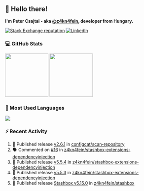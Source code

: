 ## 👋 Hello there!

**I'm Peter Csajtai - aka [@z4kn4fein](https://github.com/z4kn4fein), developer from Hungary.**

[![Stack Exchange reputation](https://img.shields.io/stackexchange/stackoverflow/r/8700582?color=orange&label=reputation&logo=stackoverflow&style=for-the-badge)](https://stackoverflow.com/users/8700582)
[![LinkedIn](https://img.shields.io/badge/linkedin-%230077B5.svg?style=for-the-badge&logo=linkedin&logoColor=white)](https://www.linkedin.com/in/csajtai-p%C3%A9ter-45395341/)

### 💻 GitHub Stats

<div>
  <img height="140px" src="https://github-readme-stats-pcsajtai.vercel.app/api?username=z4kn4fein&show_icons=true&hide_border=true&count_private=true&custom_title=Stats&theme=dracula&line_height=24&hide_title=true">
  <img height="140px" src="https://streak-stats.demolab.com?user=z4kn4fein&theme=dracula&hide_border=true">
  
</div>

### :toolbox: Most Used Languages

<img src="https://github-readme-stats-pcsajtai.vercel.app/api/top-langs/?username=z4kn4fein&theme=dracula&hide_border=true&layout=compact&langs_count=8&hide_title=true">

### :zap: Recent Activity

<!--START_SECTION:activity-->
1. 🚀 Published release [v2.6.1](https://github.com/configcat/scan-repository/releases/tag/v2.6.1) in [configcat/scan-repository](https://github.com/configcat/scan-repository)
2. 🗣 Commented on [#16](https://github.com/z4kn4fein/stashbox-extensions-dependencyinjection/issues/16#issuecomment-2251735648) in [z4kn4fein/stashbox-extensions-dependencyinjection](https://github.com/z4kn4fein/stashbox-extensions-dependencyinjection)
3. 🚀 Published release [v5.5.4](https://github.com/z4kn4fein/stashbox-extensions-dependencyinjection/releases/tag/v5.5.4) in [z4kn4fein/stashbox-extensions-dependencyinjection](https://github.com/z4kn4fein/stashbox-extensions-dependencyinjection)
4. 🚀 Published release [v5.5.3](https://github.com/z4kn4fein/stashbox-extensions-dependencyinjection/releases/tag/v5.5.3) in [z4kn4fein/stashbox-extensions-dependencyinjection](https://github.com/z4kn4fein/stashbox-extensions-dependencyinjection)
5. 🚀 Published release [Stashbox v5.15.0](https://github.com/z4kn4fein/stashbox/releases/tag/5.15.0) in [z4kn4fein/stashbox](https://github.com/z4kn4fein/stashbox)
<!--END_SECTION:activity-->
